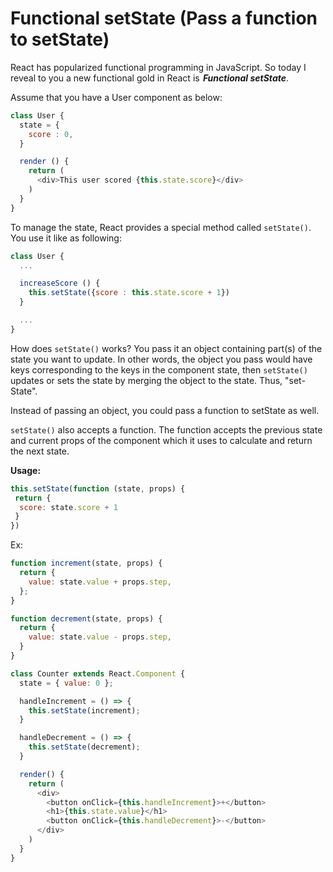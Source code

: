 # Functional setState (Pass a function to setState)

React has popularized functional programming in JavaScript. So today I reveal to you a new functional gold in React is  ***Functional setState***.

Assume that you have a User component as below:

```js
class User {
  state = {
    score : 0,
  }

  render () {
    return (
      <div>This user scored {this.state.score}</div>
    )
  }
}
```

To manage the state, React provides a special method called `setState()`. You use it like as following:

```js
class User {
  ... 

  increaseScore () {
    this.setState({score : this.state.score + 1})
  }

  ...
}
```

How does `setState()` works? You pass it an object containing part(s) of the state you want to update. In other words, the object you pass would have keys corresponding to the keys in the component state, then `setState()` updates or sets the state by merging the object to the state. Thus, "set-State".

Instead of passing an object, you could pass a function to setState as well.

`setState()` also accepts a function. The function accepts the previous state and current props of the component which it uses to calculate and return the next state.

**Usage:**

```js
this.setState(function (state, props) {
 return {
  score: state.score + 1
 }
})
```

Ex:

```js
function increment(state, props) {
  return {
    value: state.value + props.step,
  };
}

function decrement(state, props) {
  return {
    value: state.value - props.step,
  }
}

class Counter extends React.Component {
  state = { value: 0 };

  handleIncrement = () => {
    this.setState(increment);
  }

  handleDecrement = () => {
    this.setState(decrement);
  }

  render() {
    return (
      <div>
        <button onClick={this.handleIncrement}>+</button>
        <h1>{this.state.value}</h1>
        <button onClick={this.handleDecrement}>-</button>
      </div>
    )
  }
}
```
